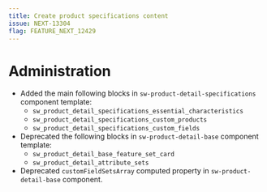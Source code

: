 ```yaml
---
title: Create product specifications content
issue: NEXT-13304
flag: FEATURE_NEXT_12429
---
```

# Administration
* Added the main following blocks in `sw-product-detail-specifications` component template:
    * `sw_product_detail_specifications_essential_characteristics`
    * `sw_product_detail_specifications_custom_products`
    * `sw_product_detail_specifications_custom_fields`
* Deprecated the following blocks in `sw-product-detail-base` component template:
    * `sw_product_detail_base_feature_set_card`
    * `sw_product_detail_attribute_sets`
* Deprecated `customFieldSetsArray` computed property in `sw-product-detail-base` component.
